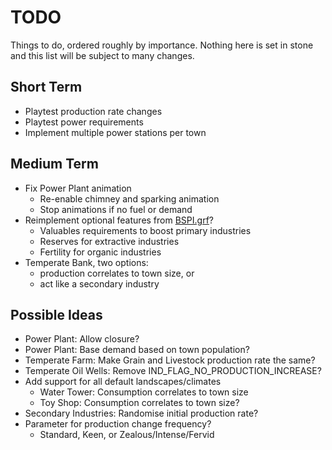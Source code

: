# TODO
Things to do, ordered roughly by importance. Nothing here is set in stone and
this list will be subject to many changes.

## Short Term
* Playtest production rate changes
* Playtest power requirements
* Implement multiple power stations per town

## Medium Term
* Fix Power Plant animation
    * Re-enable chimney and sparking animation
    * Stop animations if no fuel or demand
* Reimplement optional features from [BSPI.grf](https://www.tt-forums.net/viewtopic.php?t=84735)?
    * Valuables requirements to boost primary industries
    * Reserves for extractive industries
    * Fertility for organic industries
* Temperate Bank, two options:
    * production correlates to town size, or
    * act like a secondary industry

## Possible Ideas
* Power Plant: Allow closure?
* Power Plant: Base demand based on town population?
* Temperate Farm: Make Grain and Livestock production rate the same?
* Temperate Oil Wells: Remove IND_FLAG_NO_PRODUCTION_INCREASE?
* Add support for all default landscapes/climates
    * Water Tower: Consumption correlates to town size
    * Toy Shop: Consumption correlates to town size?
* Secondary Industries: Randomise initial production rate?
* Parameter for production change frequency?
    * Standard, Keen, or Zealous/Intense/Fervid


